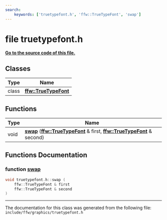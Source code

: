 ```yaml
---
search:
    keywords: ['truetypefont.h', 'ffw::TrueTypeFont', 'swap']
---
```


# file truetypefont.h

**[Go to the source code of this file.](truetypefont_8h_source.md)**
## Classes

|Type|Name|
|-----|-----|
|class|[**ffw::TrueTypeFont**](classffw_1_1_true_type_font.md)|


## Functions

|Type|Name|
|-----|-----|
|void|[**swap**](truetypefont_8h.md#1a1377600829c7c5a73eac7fc34fa47b2c) (**[ffw::TrueTypeFont](classffw_1_1_true_type_font.md)** & first, **[ffw::TrueTypeFont](classffw_1_1_true_type_font.md)** & second) |


## Functions Documentation

### function <a id="1a1377600829c7c5a73eac7fc34fa47b2c" href="#1a1377600829c7c5a73eac7fc34fa47b2c">swap</a>

```cpp
void truetypefont.h::swap (
    ffw::TrueTypeFont & first
    ffw::TrueTypeFont & second
)
```





----------------------------------------
The documentation for this class was generated from the following file: `include/ffw/graphics/truetypefont.h`
